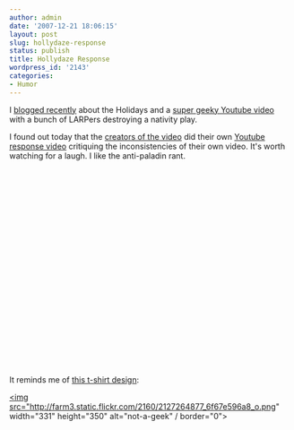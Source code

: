 ```yaml
---
author: admin
date: '2007-12-21 18:06:15'
layout: post
slug: hollydaze-response
status: publish
title: Hollydaze Response
wordpress_id: '2143'
categories:
- Humor
---
```

I <a href="http://www.arcanology.com/2007/12/11/the-hollydaze/">blogged recently</a> about the Holidays and a <a href="http://www.youtube.com/watch?v=AVZczLuoJoU">super geeky Youtube video</a> with a bunch of LARPers destroying a nativity play.

I found out today that the <a href="http://www.fortaxreasons.com/">creators of the video</a> did their own <a href="http://www.youtube.com/watch?v=HB53He_pTpo">Youtube response video</a> critiquing the inconsistencies of their own video. It's worth watching for a laugh. I like the anti-paladin rant. 

<lj-embed><object width="425" height="355"><param name="movie" value="http://www.youtube.com/v/HB53He_pTpo&rel=1"></param><param name="wmode" value="transparent"></param><embed src="http://www.youtube.com/v/HB53He_pTpo&rel=1" type="application/x-shockwave-flash" wmode="transparent" width="425" height="355"></embed></object></lj-embed>

It reminds me of <a href="http://www.jinx.com/men/shirts/video_games/i_am_not_a_geek.html?&cid=4&catid=4&ps=20&fp=7#bigdesign">this t-shirt design</a>:

<a href="http://www.flickr.com/photos/albill/2127264877/" title="not-a-geek by albill, on Flickr"><img src="http://farm3.static.flickr.com/2160/2127264877_6f67e596a8_o.png" width="331" height="350" alt="not-a-geek" / border="0"></a>
